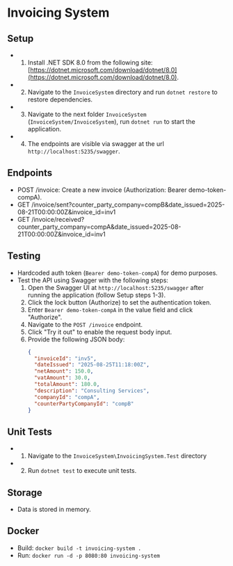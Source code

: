 # Invoicing System

## Setup
- 1) Install .NET SDK 8.0 from the following site: [https://dotnet.microsoft.com/download/dotnet/8.0](https://dotnet.microsoft.com/download/dotnet/8.0).
- 2) Navigate to the `InvoiceSystem` directory and run `dotnet restore` to restore dependencies.
- 3) Navigate to the next folder `InvoiceSystem` (`InvoiceSystem/InvoiceSystem`), run `dotnet run` to start the application.
- 4) The endpoints are visible via swagger at the url `http://localhost:5235/swagger`.

## Endpoints
- POST /invoice: Create a new invoice (Authorization: Bearer demo-token-compA).
- GET /invoice/sent?counter_party_company=compB&date_issued=2025-08-21T00:00:00Z&invoice_id=inv1
- GET /invoice/received?counter_party_company=compA&date_issued=2025-08-21T00:00:00Z&invoice_id=inv1

## Testing
- Hardcoded auth token (`Bearer demo-token-compA`) for demo purposes.
- Test the API using Swagger with the following steps:
  1. Open the Swagger UI at `http://localhost:5235/swagger` after running the application (follow Setup steps 1-3).
  2. Click the lock button (Authorize) to set the authentication token.
  3. Enter `Bearer demo-token-compA` in the value field and click "Authorize".
  4. Navigate to the `POST /invoice` endpoint.
  5. Click "Try it out" to enable the request body input.
  6. Provide the following JSON body:
     ```json
     {
       "invoiceId": "inv5",
       "dateIssued": "2025-08-25T11:18:00Z",
       "netAmount": 150.0,
       "vatAmount": 30.0,
       "totalAmount": 180.0,
       "description": "Consulting Services",
       "companyId": "compA",
       "counterPartyCompanyId": "compB"
     }

## Unit Tests
- 1) Navigate to the `InvoiceSystem\InvoicingSystem.Test` directory
- 2) Run `dotnet test` to execute unit tests.

## Storage
- Data is stored in memory.

## Docker
- Build: `docker build -t invoicing-system .`
- Run: `docker run -d -p 8080:80 invoicing-system`

